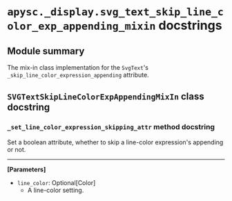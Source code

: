 # `apysc._display.svg_text_skip_line_color_exp_appending_mixin` docstrings

## Module summary

The mix-in class implementation for the `SvgText`'s `_skip_line_color_expression_appending` attribute.

## `SVGTextSkipLineColorExpAppendingMixIn` class docstring

### `_set_line_color_expression_skipping_attr` method docstring

Set a boolean attribute, whether to skip a line-color expression's appending or not.<hr>

**[Parameters]**

- `line_color`: Optional[Color]
  - A line-color setting.